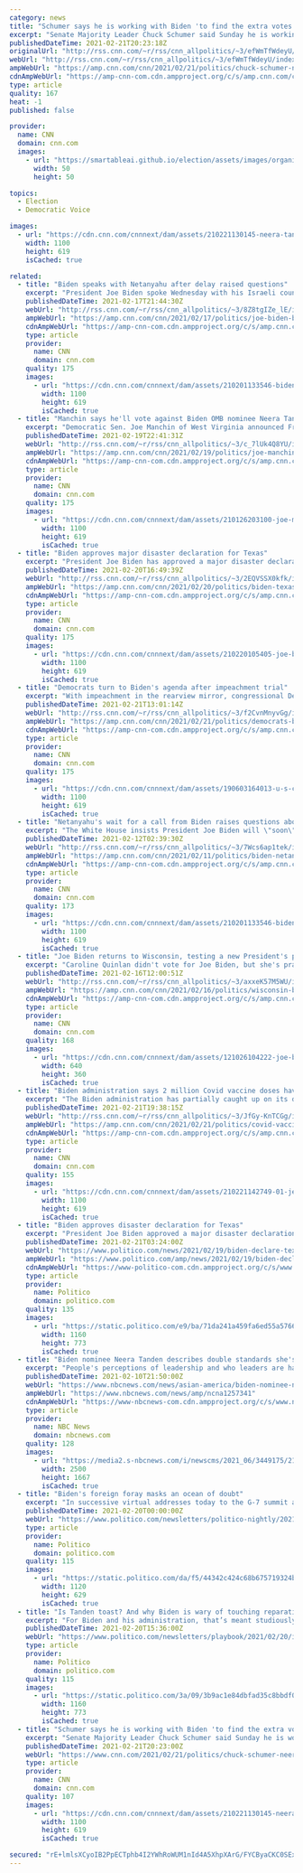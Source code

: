 ```yaml
---
category: news
title: "Schumer says he is working with Biden 'to find the extra votes' to confirm Neera Tanden"
excerpt: "Senate Majority Leader Chuck Schumer said Sunday he is working with President Joe Biden to gather the support needed to confirm Neera Tanden as director of the Office of Management and Budget.\n    \n"
publishedDateTime: 2021-02-21T20:23:18Z
originalUrl: "http://rss.cnn.com/~r/rss/cnn_allpolitics/~3/efWmTfWdeyU/index.html"
webUrl: "http://rss.cnn.com/~r/rss/cnn_allpolitics/~3/efWmTfWdeyU/index.html"
ampWebUrl: "https://amp.cnn.com/cnn/2021/02/21/politics/chuck-schumer-neera-tanden-omb/index.html"
cdnAmpWebUrl: "https://amp-cnn-com.cdn.ampproject.org/c/s/amp.cnn.com/cnn/2021/02/21/politics/chuck-schumer-neera-tanden-omb/index.html"
type: article
quality: 167
heat: -1
published: false

provider:
  name: CNN
  domain: cnn.com
  images:
    - url: "https://smartableai.github.io/election/assets/images/organizations/cnn.com-50x50.jpg"
      width: 50
      height: 50

topics:
  - Election
  - Democratic Voice

images:
  - url: "https://cdn.cnn.com/cnnnext/dam/assets/210221130145-neera-tanden-210209-super-tease.jpg"
    width: 1100
    height: 619
    isCached: true

related:
  - title: "Biden speaks with Netanyahu after delay raised questions"
    excerpt: "President Joe Biden spoke Wednesday with his Israeli counterpart Benjamin Netanyahu, ending what had been a lengthy stretch without a call after Biden took office.\n    \n"
    publishedDateTime: 2021-02-17T21:44:30Z
    webUrl: "http://rss.cnn.com/~r/rss/cnn_allpolitics/~3/8Z8tgIZe_lE/index.html"
    ampWebUrl: "https://amp.cnn.com/cnn/2021/02/17/politics/joe-biden-benjamin-netanyahu-israel-us-call/index.html"
    cdnAmpWebUrl: "https://amp-cnn-com.cdn.ampproject.org/c/s/amp.cnn.com/cnn/2021/02/17/politics/joe-biden-benjamin-netanyahu-israel-us-call/index.html"
    type: article
    provider:
      name: CNN
      domain: cnn.com
    quality: 175
    images:
      - url: "https://cdn.cnn.com/cnnnext/dam/assets/210201133546-biden-netanyahu-split-super-tease.jpg"
        width: 1100
        height: 619
        isCached: true
  - title: "Manchin says he'll vote against Biden OMB nominee Neera Tanden"
    excerpt: "Democratic Sen. Joe Manchin of West Virginia announced Friday he will vote against Neera Tanden, President Joe Biden's nominee for the director of the Office of Management and Budget, which will make it difficult for her to be confirmed given Republican resistance to her nomination.\n    \n"
    publishedDateTime: 2021-02-19T22:41:31Z
    webUrl: "http://rss.cnn.com/~r/rss/cnn_allpolitics/~3/c_7lUk4Q8YU/index.html"
    ampWebUrl: "https://amp.cnn.com/cnn/2021/02/19/politics/joe-manchin-neera-tanden-confirmation-biden/index.html"
    cdnAmpWebUrl: "https://amp-cnn-com.cdn.ampproject.org/c/s/amp.cnn.com/cnn/2021/02/19/politics/joe-manchin-neera-tanden-confirmation-biden/index.html"
    type: article
    provider:
      name: CNN
      domain: cnn.com
    quality: 175
    images:
      - url: "https://cdn.cnn.com/cnnnext/dam/assets/210126203100-joe-manchin-at-inauguration-super-tease.jpg"
        width: 1100
        height: 619
        isCached: true
  - title: "Biden approves major disaster declaration for Texas"
    excerpt: "President Joe Biden has approved a major disaster declaration for Texas, unlocking more federal resources to assist the state struggling to recover from deadly winter storms.\n    \n"
    publishedDateTime: 2021-02-20T16:49:39Z
    webUrl: "http://rss.cnn.com/~r/rss/cnn_allpolitics/~3/2EQVSSX0kfk/index.html"
    ampWebUrl: "https://amp.cnn.com/cnn/2021/02/20/politics/biden-texas-disaster-declaration/index.html"
    cdnAmpWebUrl: "https://amp-cnn-com.cdn.ampproject.org/c/s/amp.cnn.com/cnn/2021/02/20/politics/biden-texas-disaster-declaration/index.html"
    type: article
    provider:
      name: CNN
      domain: cnn.com
    quality: 175
    images:
      - url: "https://cdn.cnn.com/cnnnext/dam/assets/210220105405-joe-biden-210219-super-tease.jpg"
        width: 1100
        height: 619
        isCached: true
  - title: "Democrats turn to Biden's agenda after impeachment trial"
    excerpt: "With impeachment in the rearview mirror, congressional Democrats are directing their full attention toward President Joe Biden's agenda as they return to Washington this week.\n    \n"
    publishedDateTime: 2021-02-21T13:01:14Z
    webUrl: "http://rss.cnn.com/~r/rss/cnn_allpolitics/~3/f2CvnMnyvGg/index.html"
    ampWebUrl: "https://amp.cnn.com/cnn/2021/02/21/politics/democrats-biden-agenda-stimulus-this-week/index.html"
    cdnAmpWebUrl: "https://amp-cnn-com.cdn.ampproject.org/c/s/amp.cnn.com/cnn/2021/02/21/politics/democrats-biden-agenda-stimulus-this-week/index.html"
    type: article
    provider:
      name: CNN
      domain: cnn.com
    quality: 175
    images:
      - url: "https://cdn.cnn.com/cnnnext/dam/assets/190603164013-u-s-capitol-building-0327-super-tease.jpg"
        width: 1100
        height: 619
        isCached: true
  - title: "Netanyahu's wait for a call from Biden raises questions about US priorities"
    excerpt: "The White House insists President Joe Biden will \"soon\" speak with Israel's Prime Minister Benjamin Netanyahu, but the wait, which has now stretched beyond three weeks, is raising questions about whether there is a motive behind the delay.\n    \n"
    publishedDateTime: 2021-02-12T02:39:30Z
    webUrl: "http://rss.cnn.com/~r/rss/cnn_allpolitics/~3/7Wcs6ap1tek/index.html"
    ampWebUrl: "https://amp.cnn.com/cnn/2021/02/11/politics/biden-netanyahu-phone-call/index.html"
    cdnAmpWebUrl: "https://amp-cnn-com.cdn.ampproject.org/c/s/amp.cnn.com/cnn/2021/02/11/politics/biden-netanyahu-phone-call/index.html"
    type: article
    provider:
      name: CNN
      domain: cnn.com
    quality: 173
    images:
      - url: "https://cdn.cnn.com/cnnnext/dam/assets/210201133546-biden-netanyahu-split-super-tease.jpg"
        width: 1100
        height: 619
        isCached: true
  - title: "Joe Biden returns to Wisconsin, testing a new President's promise to unify and govern"
    excerpt: "Caroline Quinlan didn't vote for Joe Biden, but she's praying for his success and hoping he can deliver on his pledge to unite a deeply divided country.\n    \n"
    publishedDateTime: 2021-02-16T12:00:51Z
    webUrl: "http://rss.cnn.com/~r/rss/cnn_allpolitics/~3/axxeK57M5WU/index.html"
    ampWebUrl: "https://amp.cnn.com/cnn/2021/02/16/politics/wisconsin-biden-town-hall/index.html"
    cdnAmpWebUrl: "https://amp-cnn-com.cdn.ampproject.org/c/s/amp.cnn.com/cnn/2021/02/16/politics/wisconsin-biden-town-hall/index.html"
    type: article
    provider:
      name: CNN
      domain: cnn.com
    quality: 168
    images:
      - url: "https://cdn.cnn.com/cnnnext/dam/assets/121026104222-joe-biden-wisconsin-story-top.jpg"
        width: 640
        height: 360
        isCached: true
  - title: "Biden administration says 2 million Covid vaccine doses have been delivered after winter storms delay shipments"
    excerpt: "The Biden administration has partially caught up on its delayed vaccine shipments, having delivered about 2 million of the 6 million doses backlogged by the deadly winter storms in Texas and other states, administration officials said Sunday.\n    \n"
    publishedDateTime: 2021-02-21T19:38:15Z
    webUrl: "http://rss.cnn.com/~r/rss/cnn_allpolitics/~3/JfGy-KnTCGg/index.html"
    ampWebUrl: "https://amp.cnn.com/cnn/2021/02/21/politics/covid-vaccine-doses-weather-delay/index.html"
    cdnAmpWebUrl: "https://amp-cnn-com.cdn.ampproject.org/c/s/amp.cnn.com/cnn/2021/02/21/politics/covid-vaccine-doses-weather-delay/index.html"
    type: article
    provider:
      name: CNN
      domain: cnn.com
    quality: 155
    images:
      - url: "https://cdn.cnn.com/cnnnext/dam/assets/210221142749-01-jen-psaki-0217-super-tease.jpg"
        width: 1100
        height: 619
        isCached: true
  - title: "Biden approves disaster declaration for Texas"
    excerpt: "President Joe Biden approved a major disaster declaration for Texas as the state remained locked in the throes of a days-long freeze that has crippled power and water systems and affected millions of lives."
    publishedDateTime: 2021-02-21T03:24:00Z
    webUrl: "https://www.politico.com/news/2021/02/19/biden-declare-texas-major-disaster-470173"
    ampWebUrl: "https://www.politico.com/amp/news/2021/02/19/biden-declare-texas-major-disaster-470173"
    cdnAmpWebUrl: "https://www-politico-com.cdn.ampproject.org/c/s/www.politico.com/amp/news/2021/02/19/biden-declare-texas-major-disaster-470173"
    type: article
    provider:
      name: Politico
      domain: politico.com
    quality: 135
    images:
      - url: "https://static.politico.com/e9/ba/71da241a459fa6ed55a5766e75cc/20210220-joe-biden-ap-773.jpg"
        width: 1160
        height: 773
        isCached: true
  - title: "Biden nominee Neera Tanden describes double standards she's faced as a woman of color"
    excerpt: "People's perceptions of leadership and who leaders are has not been, to this moment, an Asian American woman,\" Tanden told NBC Asian America."
    publishedDateTime: 2021-02-10T21:50:00Z
    webUrl: "https://www.nbcnews.com/news/asian-america/biden-nominee-neera-tanden-describes-double-standards-she-s-faced-n1257341"
    ampWebUrl: "https://www.nbcnews.com/news/amp/ncna1257341"
    cdnAmpWebUrl: "https://www-nbcnews-com.cdn.ampproject.org/c/s/www.nbcnews.com/news/amp/ncna1257341"
    type: article
    provider:
      name: NBC News
      domain: nbcnews.com
    quality: 128
    images:
      - url: "https://media2.s-nbcnews.com/i/newscms/2021_06/3449175/210210-ONE-TIME-USE-neera-tanden-ew-334p_df6952b110feaac5c80fbf3994c9ebfc.jpg"
        width: 2500
        height: 1667
        isCached: true
  - title: "Biden's foreign foray masks an ocean of doubt"
    excerpt: "In successive virtual addresses today to the G-7 summit and, Biden announced that “America was back” — presumably to a collective sigh of relief from the foreign dignitaries in attendance that they weren’t being hectored by Donald Trump."
    publishedDateTime: 2021-02-20T00:00:00Z
    webUrl: "https://www.politico.com/newsletters/politico-nightly/2021/02/19/bidens-foreign-foray-masks-an-ocean-of-doubt-491818"
    type: article
    provider:
      name: Politico
      domain: politico.com
    quality: 115
    images:
      - url: "https://static.politico.com/da/f5/44342c424c68b675719324b1106b/politico.jpg"
        width: 1120
        height: 629
        isCached: true
  - title: "Is Tanden toast? And why Biden is wary of touching reparations"
    excerpt: "For Biden and his administration, that’s meant studiously avoiding the kinds of cultural issues that have tripped up some of his predecessors early in their terms. This week, we asked Press Secretary JEN PSAKI about Biden’s support for HR 40,"
    publishedDateTime: 2021-02-20T15:36:00Z
    webUrl: "https://www.politico.com/newsletters/playbook/2021/02/20/is-tanden-toast-and-why-biden-is-wary-of-touching-reparations-491820"
    type: article
    provider:
      name: Politico
      domain: politico.com
    quality: 115
    images:
      - url: "https://static.politico.com/3a/09/3b9ac1e84dbfad35c8bbdf0d6232/210220-tanden-ap-773.jpg"
        width: 1160
        height: 773
        isCached: true
  - title: "Schumer says he is working with Biden 'to find the extra votes' to confirm Neera Tanden"
    excerpt: "Senate Majority Leader Chuck Schumer said Sunday he is working with President Joe Biden to gather the support needed to confirm Neera Tanden as director of the Office of Management and Budget."
    publishedDateTime: 2021-02-21T20:23:00Z
    webUrl: "https://www.cnn.com/2021/02/21/politics/chuck-schumer-neera-tanden-omb/index.html"
    type: article
    provider:
      name: CNN
      domain: cnn.com
    quality: 107
    images:
      - url: "https://cdn.cnn.com/cnnnext/dam/assets/210221130145-neera-tanden-210209-super-tease.jpg"
        width: 1100
        height: 619
        isCached: true

secured: "rE+lmlsXCyoIB2PpECTphb4I2YWhRoWUM1nId4A5XhpXArG/FYCByaCKC0SExbnQEhU+eRP61bv23wNqNzXMboAjqamHwWrqlv1zKiO4D6Jly0LobQZ75Y05YT4C51s4e/5utu67PfuWJDNFuO8wcX/fDrZ+0Q+0dMsNw5bd9F3jag2PHr3Cq87WyaEGo4cmA2gsrxAuxTYSSgVCt+ji3bZ7toYLKE25SUvViIdxxtKwMo2RYuEqTS+J/hrZXuedpAVcYA9RuoF9UEMcdA2TLOrXs9zAy28z/QryauiMfVEhonwz7aiBgvXmXPbH+QzOA1ElvfGC8mVVT6FLDW+TPGJciPj0Yh4oX9jRmgQ+RvI=;d4V7yZad+mmtKvkrQspA4A=="
---
```


